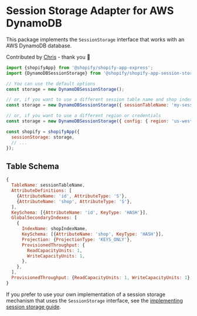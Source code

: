 # Session Storage Adapter for AWS DynamoDB

This package implements the `SessionStorage` interface that works with an AWS DynamoDB database.

Contributed by [Chris](https://github.com/zirkelc) - thank you :clap:

```js
import {shopifyApp} from '@shopify/shopify-app-express';
import {DynamoDBSessionStorage} from '@shopify/shopify-app-session-storage-dynamodb';

// You can use the default options
const storage = new DynamoDBSessionStorage();

// or, if you want to use a different session table name and shop index name
const storage = new DynamoDBSessionStorage({ sessionTableName: 'my-session-table', shopIndexName: 'my-shop-index' });

// or, if you want to use a different region or credentials
const storage = new DynamoDBSessionStorage({ config: { region: 'us-west-2', credentials: { ... } } });

const shopify = shopifyApp({
  sessionStorage: storage,
  // ...
});
```

## Table Schema

```js
{
  TableName: sessionTableName,
  AttributeDefinitions: [
    {AttributeName: 'id', AttributeType: 'S'},
    {AttributeName: 'shop', AttributeType: 'S'},
  ],
  KeySchema: [{AttributeName: 'id', KeyType: 'HASH'}],
  GlobalSecondaryIndexes: [
    {
      IndexName: shopIndexName,
      KeySchema: [{AttributeName: 'shop', KeyType: 'HASH'}],
      Projection: {ProjectionType: 'KEYS_ONLY'},
      ProvisionedThroughput: {
        ReadCapacityUnits: 1,
        WriteCapacityUnits: 1,
      },
    },
  ],
  ProvisionedThroughput: {ReadCapacityUnits: 1, WriteCapacityUnits: 1},
}
```

If you prefer to use your own implementation of a session storage mechanism that uses the `SessionStorage` interface, see the [implementing session storage guide](../shopify-app-session-storage/implementing-session-storage.md).
